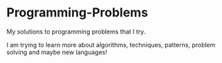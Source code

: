 # Programming-Problems
My solutions to programming problems that I try.

I am trying to learn more about algorithms, techniques, patterns, problem solving and maybe new languages!
